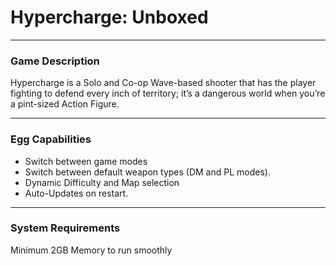# Hypercharge: Unboxed

___

### Game Description
Hypercharge is a Solo and Co-op Wave-based shooter that has the player fighting to defend every inch of territory; it’s a dangerous world when you’re a pint-sized Action Figure.

___

### Egg Capabilities

- Switch between game modes 
- Switch between default weapon types (DM and PL modes).
- Dynamic Difficulty and Map selection
- Auto-Updates on restart.

___

### System Requirements

Minimum 2GB Memory to run smoothly
